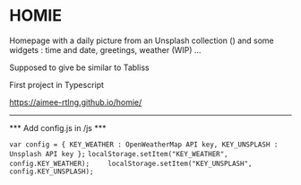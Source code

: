 # HOMIE
Homepage with a daily picture from an Unsplash collection () and some widgets : time and date, greetings, weather (WIP) ...

Supposed to give be similar to Tabliss

First project in Typescript 

https://aimee-rtlng.github.io/homie/

*******************

*** Add config.js in /js ***

`
    var config = {
        KEY_WEATHER : OpenWeatherMap API key,
        KEY_UNSPLASH : Unsplash API key
    };
`
`
    localStorage.setItem("KEY_WEATHER", config.KEY_WEATHER);  
`
`  
    localStorage.setItem("KEY_UNSPLASH", config.KEY_UNSPLASH);  
` 
